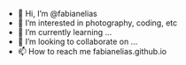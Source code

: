 - 👋 Hi, I’m @fabianelias
- 👀 I’m interested in photography, coding, etc
- 🌱 I’m currently learning ...
- 💞️ I’m looking to collaborate on ...
- 📫 How to reach me fabianelias.github.io

<!---
fabianelias/fabianelias is a ✨ special ✨ repository because its `README.md` (this file) appears on your GitHub profile.
You can click the Preview link to take a look at your changes.
--->
